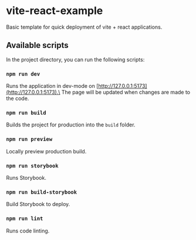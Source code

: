 # vite-react-example
Basic template for quick deployment of vite + react applications.

## Available scripts

In the project directory, you can run the following scripts:

### `npm run dev`

Runs the application in dev-mode on [http://127.0.0.1:5173](http://127.0.0.1:5173).\
The page will be updated when changes are made to the code.

### `npm run build`

Builds the project for production into the `build` folder.

### `npm run preview`

Locally preview production build.

### `npm run storybook`

Runs Storybook.

### `npm run build-storybook`

Build Storybook to deploy.

### `npm run lint`

Runs code linting.

